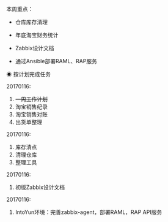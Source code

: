 本周重点：

* 仓库库存清理

* 年底淘宝财务统计

* Zabbix设计文档

* 通过Ansible部署RAML、RAP服务

◉ 按计划完成任务

20170116:

1. ~~一周工作计划~~
2. 淘宝销售纪录
3. 淘宝销售对账
4. 出货单整理

20170116:

1. 库存清点
2. 清理仓库
3. 整理工具

20170116:

1. 初版Zabbix设计文档

20170116:

1. IntoYun环境：完善zabbix-agent，部署RAML，RAP API服务



